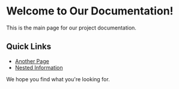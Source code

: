 # Welcome to Our Documentation!

This is the main page for our project documentation.

## Quick Links
* [Another Page](another_page.md)
* [Nested Information](subdir/nested.md)

We hope you find what you're looking for.